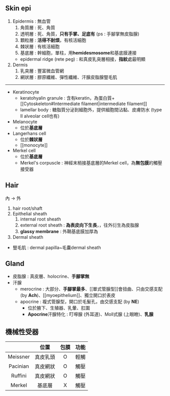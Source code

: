 ## Skin epi
1. Epidermis : 無血管
	1. 角質層 : 死、角質
	2. 透明層 : 死、角質，**只有手掌、足底有** (ps : 手腳掌無皮脂腺)
	3. 顆粒層 : **活得不耐煩**，有核活細胞
	4. 棘狀層 : 有核活細胞
	5. 基底層 : 幹細胞，單柱，用**hemidesmosome**和基底膜連接
	- epidermal ridge (rete peg) : 和真皮乳突層相接，**指紋**處最明顯 
2. Dermis
	1. 乳突層 : 豐富微血管網
	2. 網狀層 : 膠原纖維、彈性纖維、汗腺皮脂腺豎毛肌
***
- Keratinocyte
	- keratohyalin granule : 含有keratin，為蛋白質+[[Cytoskeleton#Intermediate filament|intermediate filament]]
	- lamellar body : 糖脂質分泌到細胞外，提供細胞間沾黏、皮膚防水 (type II alveolar cell也有)
- Melanocyte
	- 位於**基底層**
- Langerhans cell
	- 位於**棘狀層**
	- [[monocyte]]
- Merkel cell
	- 位於**基底層**
	- Merkel's corpuscle : 神經末梢接基底層的Merkel cell，為**無包膜**的觸壓接受器
## Hair
內 -> 外
1. hair root/shaft
2. Epithelial sheath
	1. internal root sheath
	2. external root sheath : **為表皮向下生長**，，往外衍生為皮脂腺
	3. **glassy membrane** : 外鞘基底膜加厚為
3. Dermal sheath
- 豎毛肌 : dermal papilla~毛囊dermal sheath
##  Gland
- 皮脂腺 : 真皮層、holocrine、**手腳掌無**
- 汗腺 
	- merocrine : 大部分、**手腳掌最多**、[[單式管腺型]]會扭曲、只由交感支配 (by **Ach**)、[[myoepithelium]]、獨立開口於表皮
	- apocrine : 複式管腺型，開口於毛髮孔，由交感支配 (by **NE**)
		- 位於腋下、生殖器、乳暈、肛圍
		- **Apocrine**汗腺特化 : 叮嚀腺 (外耳道)、Moll式腺 (上眼瞼)、**乳腺**
## 機械性受器
|          |   位置   | 包膜 | 功能 |
|:--------:|:--------:|:----:|:----:|
| Meissner | 真皮乳頭 |   O  | 輕觸 |
| Pacinian | 真皮網狀 |   O  | 觸壓 |
|  Ruffini | 真皮網狀 |   O  | 觸壓 |
|  Merkel  |  基底層  |   X  | 觸壓 |
